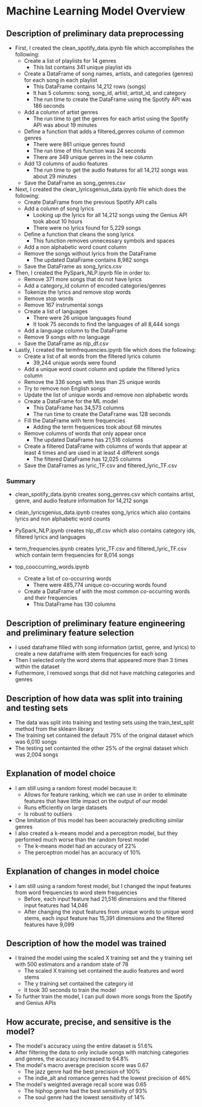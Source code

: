 # Machine Learning Model Overview

## Description of preliminary data preprocessing
- First, I created the clean_spotify_data.ipynb file which accomplishes the following:
  - Create a list of playlists for 14 genres
    - This list contains 341 unique playlist ids
  - Create a DataFrame of song names, artists, and categories (genres) for each song in each playlist
    - This DataFrame contains 14,212 rows (songs)
    - It has 5 columns: song, song_id, artist, artist_id, and category
    - The run time to create the DataFrame using the Spotify API was 186 seconds
  - Add a column of artist genres 
    - The run time to get the genres for each artist using the Spotify API was about 19 minutes
  - Define a function that adds a filtered_genres column of common genres
    - There were 861 unique genres found
    - The run time of this function was 24 seconds
    - There are 349 unique genres in the new column
  - Add 13 columns of audio features
    - The run time to get the audio features for all 14,212 songs was about 29 minutes
  - Save the DataFrame as song_genres.csv
- Next, I created the clean_lyricsgenius_data.ipynb file which does the following:
  - Create DataFrame from the previous Spotify API calls
  - Add a column of song lyrics
    - Looking up the lyrics for all 14,212 songs using the Genius API took about 10 hours
    - There were no lyrics found for 5,229 songs
  - Define a function that cleans the song lyrics
    - This function removes unnecessary symbols and spaces
  - Add a non alphabetic word count column
  - Remove the songs without lyrics from the DataFrame
    - The updated DataFrame contains 8,982 songs
  - Save the DataFrame as song_lyrics.csv
- Then, I created the PySpark_NLP.ipynb file in order to:
  - Remove 371 more songs that do not have lyrics
  - Add a category_id column of encoded categories/genres
  - Tokenize the lyrics and remove stop words
  - Remove stop words
  - Remove 167 instrumental songs
  - Create a list of languages
    - There were 26 unique languages found
    - It took 75 seconds to find the languages of all 8,444 songs
  - Add a language column to the DataFrame
  - Remove 9 songs with no language
  - Save the DataFrame as nlp_df.csv
- Lastly, I created the termfrequencies.ipynb file which does the following:
  - Create a list of all words from the filtered lyrics column
    - 39,244 unique words were found
  - Add a unique word count column and update the filtered lyrics column
  - Remove the 336 songs with less than 25 unique words
  - Try to remove non English songs
  - Update the list of unique words and remove non alphabetic words
  - Create a DataFrame for the ML model
    - This DataFrame has 34,573 columns 
    - The run time to create the DataFrame was 128 seconds
  - Fill the DataFrame with term frequencies
    - Adding the term frequenices took about 68 minutes
  - Remove columns of words that only appear once
    - The updated DataFrame has 21,516 columns
  - Create a filtered DataFrame with columns of words that appear at least 4 times and are used in at least 4 different songs
    - The filtered DataFrame has 12,025 columns
  - Save the DataFrames as lyric_TF.csv and filtered_lyric_TF.csv
  
### Summary
- clean_spotify_data.ipynb creates song_genres.csv which contains artist, genre, and audio feature information for 14,212 songs
- clean_lyricsgenius_data.ipynb creates song_lyrics which also contains lyrics and non alphabetic word counts
- PySpark_NLP.ipynb creates nlp_df.csv which also contains category ids, filtered lyrics and languages
- term_frequencies.ipynb creates lyric_TF.csv and filtered_lyric_TF.csv which contain term frequencies for 8,014 songs

- top_cooccurring_words.ipynb
  - Create a list of co-occurring words
    - There were 485,774 unique co-occuring words found
  - Create a DataFrame of with the most common co-occurring words and their frequencies
    - This DataFrame has 130 columns 

## Description of preliminary feature engineering and preliminary feature selection
- I used dataframe filled with song information (artist, genre, and lyrics) to create a new dataframe with stem frequencies for each song
- Then I selected only the word stems that appeared more than 3 times within the dataset
- Futhermore, I removed songs that did not have matching categories and genres 

## Description of how data was split into training and testing sets
- The data was split into training and testing sets using the train_test_split method from the sklearn library
- The training set contained the default 75% of the original dataset which was 6,010 songs
- The testing set containted the other 25% of the orginal dataset which was 2,004 songs

## Explanation of model choice
- I am still using a random forest model because it:
  - Allows for feature ranking, which we can use in order to eliminate features that have little impact on the output of our model
  - Runs efficiently on large datasets
  - Is robust to outliers
- One limitation of this model has been accuractely prediciting similar genres
- I also created a k-means model and a perceptron model, but they performed much worse than the random forest model
  - The k-means model had an accuracy of 22%
  - The perceptron model has an accuracy of 10%

## Explanation of changes in model choice
- I am still using a random forest model, but I changed the input features from word frequencies to word stem frequencies
  - Before, each input feature had 21,516 dimensions and the filtered input features had 14,046
  - After changing the input features from unique words to unique word stems, each input feature has 15,391 dimensions and the filtered features have 9,099

## Description of how the model was trained
- I trained the model using the scaled X training set and the y training set with 500 estimators and a random state of 78
  - The scaled X training set contained the audio features and word stems
  - The y training set contained the category id
  - It took 30 seconds to train the model
- To further train the model, I can pull down more songs from the Spotify and Genius APIs

## How accurate, precise, and sensitive is the model?
- The model's accuracy using the entire dataset is 51.6%
- After filtering the data to only include songs with matching categories and genres, the accuracy increased to 64.8%
- The model's macro average precision score was 0.67
  - The jazz genre had the best precision of 100%
  - The indie_alt and romance genres had the lowest precision of 46% 
- The model's weighted average recall score was 0.65
  - The hiphop genre had the best sensitivity of 93%
  - The soul genre had the lowest sensitivity of 14% 
